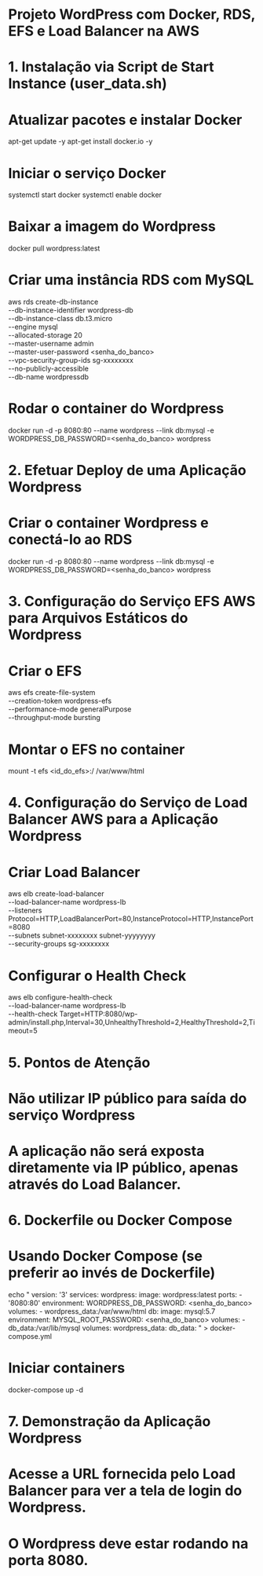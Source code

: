 # Projeto WordPress com Docker, RDS, EFS e Load Balancer na AWS

# 1. Instalação via Script de Start Instance (user_data.sh)

# Atualizar pacotes e instalar Docker
apt-get update -y
apt-get install docker.io -y

# Iniciar o serviço Docker
systemctl start docker
systemctl enable docker

# Baixar a imagem do Wordpress
docker pull wordpress:latest

# Criar uma instância RDS com MySQL
aws rds create-db-instance \
  --db-instance-identifier wordpress-db \
  --db-instance-class db.t3.micro \
  --engine mysql \
  --allocated-storage 20 \
  --master-username admin \
  --master-user-password <senha_do_banco> \
  --vpc-security-group-ids sg-xxxxxxxx \
  --no-publicly-accessible \
  --db-name wordpressdb

# Rodar o container do Wordpress
docker run -d -p 8080:80 --name wordpress --link db:mysql -e WORDPRESS_DB_PASSWORD=<senha_do_banco> wordpress

# 2. Efetuar Deploy de uma Aplicação Wordpress

# Criar o container Wordpress e conectá-lo ao RDS
docker run -d -p 8080:80 --name wordpress --link db:mysql -e WORDPRESS_DB_PASSWORD=<senha_do_banco> wordpress

# 3. Configuração do Serviço EFS AWS para Arquivos Estáticos do Wordpress

# Criar o EFS
aws efs create-file-system \
  --creation-token wordpress-efs \
  --performance-mode generalPurpose \
  --throughput-mode bursting

# Montar o EFS no container
mount -t efs <id_do_efs>:/ /var/www/html

# 4. Configuração do Serviço de Load Balancer AWS para a Aplicação Wordpress

# Criar Load Balancer
aws elb create-load-balancer \
  --load-balancer-name wordpress-lb \
  --listeners Protocol=HTTP,LoadBalancerPort=80,InstanceProtocol=HTTP,InstancePort=8080 \
  --subnets subnet-xxxxxxxx subnet-yyyyyyyy \
  --security-groups sg-xxxxxxxx

# Configurar o Health Check
aws elb configure-health-check \
  --load-balancer-name wordpress-lb \
  --health-check Target=HTTP:8080/wp-admin/install.php,Interval=30,UnhealthyThreshold=2,HealthyThreshold=2,Timeout=5

# 5. Pontos de Atenção

# Não utilizar IP público para saída do serviço Wordpress
# A aplicação não será exposta diretamente via IP público, apenas através do Load Balancer.

# 6. Dockerfile ou Docker Compose

# Usando Docker Compose (se preferir ao invés de Dockerfile)
echo "
version: '3'
services:
  wordpress:
    image: wordpress:latest
    ports:
      - '8080:80'
    environment:
      WORDPRESS_DB_PASSWORD: <senha_do_banco>
    volumes:
      - wordpress_data:/var/www/html
  db:
    image: mysql:5.7
    environment:
      MYSQL_ROOT_PASSWORD: <senha_do_banco>
    volumes:
      - db_data:/var/lib/mysql
volumes:
  wordpress_data:
  db_data:
" > docker-compose.yml

# Iniciar containers
docker-compose up -d

# 7. Demonstração da Aplicação Wordpress

# Acesse a URL fornecida pelo Load Balancer para ver a tela de login do Wordpress.
# O Wordpress deve estar rodando na porta 8080.

